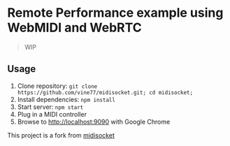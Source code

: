 Remote Performance example using WebMIDI and WebRTC
===================================================

> WIP

## Usage

1. Clone repository: `git clone https://github.com/vine77/midisocket.git; cd midisocket;`
2. Install dependencies: `npm install`
3. Start server: `npm start`
4. Plug in a MIDI controller
5. Browse to [http://localhost:9090](http://localhost:9090) with Google Chrome

This project is a fork from [midisocket](https://github.com/vine77/midisocket)
